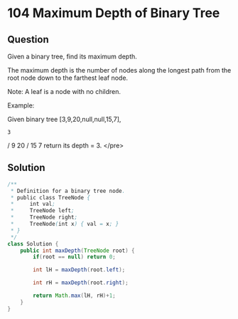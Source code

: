 # 104 Maximum Depth of Binary Tree

## Question

 Given a binary tree, find its maximum depth.

The maximum depth is the number of nodes along the longest path from the root node down to the farthest leaf node.

Note: A leaf is a node with no children.

Example:

Given binary tree \[3,9,20,null,null,15,7\],

```text
3
```

/  9 20 /  15 7 return its depth = 3. &lt;/pre&gt;

## Solution

```java
/**
 * Definition for a binary tree node.
 * public class TreeNode {
 *     int val;
 *     TreeNode left;
 *     TreeNode right;
 *     TreeNode(int x) { val = x; }
 * }
 */
class Solution {
    public int maxDepth(TreeNode root) {
        if(root == null) return 0;

        int lH = maxDepth(root.left);

        int rH = maxDepth(root.right);

        return Math.max(lH, rH)+1;
    }
}
```

